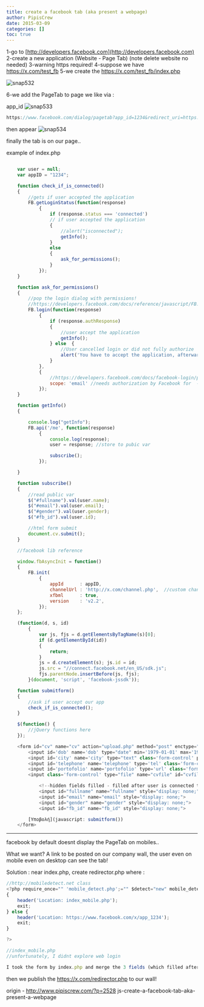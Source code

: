 ```yaml
---
title: create a facebook tab (aka present a webpage)
author: PipisCrew
date: 2015-03-09
categories: []
toc: true
---
```


1-go to [http://developers.facebook.com](http://developers.facebook.com)
2-create a new application (Website - Page Tab) (note delete website no needed)
3-warning https required!
4-suppose we have https://x.com/test_fb
5-we create the https://x.com/test_fb/index.php

![](https://www.pipiscrew.com/wp-content/uploads/2015/03/snap532.png "snap532")

6-we add the PageTab to page we like via :

app_id
![](https://www.pipiscrew.com/wp-content/uploads/2015/03/snap5331.png "snap533")

```js
https://www.facebook.com/dialog/pagetab?app_id=1234&redirect_uri=https://x.com/test_fb/
```

then appear
![](https://www.pipiscrew.com/wp-content/uploads/2015/03/snap534.png "snap534")

finally the tab is on our page.. 

example of index.php 
```js

	var user = null;
	var appID = "1234";

	function check_if_is_connected()
	{
		//gets if user accepted the application
		FB.getLoginStatus(function(response)
			{
				if (response.status === 'connected')
				// if user accepted the application
				{
					//alert("isconnected");
					getInfo();
				}
				else
				{
					ask_for_permissions();
				}
			});
	}

	function ask_for_permissions()
	{
		//pop the login dialog with permissions!
		//https://developers.facebook.com/docs/reference/javascript/FB.login/v2.0
		FB.login(function(response)
			{
				if (response.authResponse)
				{
					//user accept the application
					getInfo();
				} else	{
					//User cancelled login or did not fully authorize
					alert('You have to accept the application, afterwards you can remove it');
				}
			},
			{
				//https://developers.facebook.com/docs/facebook-login/permissions/v2.2
				scope: 'email' //needs authorization by Facebook for  - 'user_birthday,user_location'
			});
	}

	function getInfo()
	{

		console.log("getInfo");
		FB.api('/me', function(response)
			{
				console.log(response);
				user = response; //store to pubic var

				subscribe();
			});

	}

	function subscribe()
	{
		//read public var
		$("#fullname").val(user.name);
		$("#email").val(user.email);
		$("#gender").val(user.gender);
		$("#fb_id").val(user.id);

		//html form submit
		document.cv.submit();
	}

	//facebook lib reference

	window.fbAsyncInit = function()
	{
		FB.init(
			{
				appId      : appID,
				channelUrl : 'http://x.com/channel.php',  //custom channel
				xfbml      : true,
				version    : 'v2.2',
			});
	};

	(function(d, s, id)
		{
			var js, fjs = d.getElementsByTagName(s)[0];
			if (d.getElementById(id))
			{
				return;
			}
			js = d.createElement(s); js.id = id;
			js.src = "//connect.facebook.net/en_US/sdk.js";
			fjs.parentNode.insertBefore(js, fjs);
		}(document, 'script', 'facebook-jssdk'));

	function submitform()
	{
		//ask if user accept our app
		check_if_is_connected();
	}

	$(function() {
		//jQuery functions here		
	});

	<form id="cv" name="cv" action="upload.php" method="post" enctype="multipart/form-data" onsubmit="return checkSize(35097152)">
	    <input id='dob' name='dob' type="date" min='1979-01-01' max='1996-01-01' class='form-control' placeholder='dob' required="" autofocus="">
	    <input id='city' name='city' type="text" class='form-control' placeholder='city' required="">
	    <input id='telephone' name='telephone' type='tel' class='form-control' placeholder='tel' required="">
	    <input id='portofolio' name='portofolio' type='url' class='form-control' placeholder='portofolio url'>
	    <input class='form-control' type="file" name="cvfile" id="cvfile" size="40" accept="application/pdf,application/msword, application/vnd.ms-excel,application/vnd.ms-powerpoint,application/vnd.openxmlformats-officedocument.presentationml.slideshow,application/vnd.openxmlformats-officedocument.presentationml.presentation,,application/vnd.openxmlformats-officedocument.wordprocessingml.document , text/plain, application/pdf, image/*" required="">

		    <!--hidden fields filled - filled after user is connected to fb_app-->
		    <input id="fullname" name="fullname" style="display: none;">
		    <input id="email" name="email" style="display: none;">
		    <input id="gender" name="gender" style="display: none;">
		    <input id="fb_id" name="fb_id" style="display: none;">

		[Υποβολή](javascript: submitform())
	</form>

```

* * *

facebook by default doesnt display the PageTab on mobiles.. 

What we want?
A link to be posted on our company wall, the user even on mobile even on desktop can see the tab!

Solution :
near index.php, create redirector.php where :
```js
//http://mobiledetect.net class
<?php require_once="" 'mobile_detect.php';="" $detect="new" mobile_detect;="" if="" ($detect-=""?>isMobile())
{
	header('Location: index_mobile.php');
	exit;	
} else {
	header('Location: https://www.facebook.com/x/app_1234');
	exit;		
}

?>
```

```js
//index_mobile.php
//unfortunately, I didnt explore web login

I took the form by index.php and merge the 3 fields (which filled after user accepts the application aka fullname / email / gender) and make them visible, so user can fill it!
```

then we publish the https://x.com/redirector.php to our wall!

origin - http://www.pipiscrew.com/?p=2528 js-create-a-facebook-tab-aka-present-a-webpage